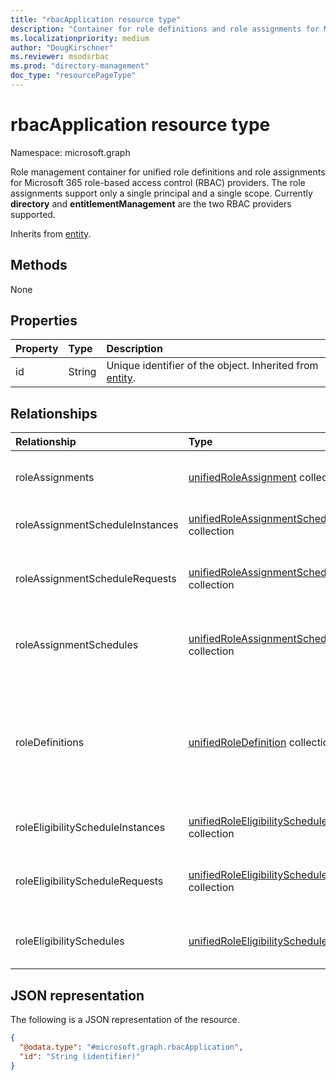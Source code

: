 ```yaml
---
title: "rbacApplication resource type"
description: "Container for role definitions and role assignments for Microsoft 365 role-based access control (RBAC) providers"
ms.localizationpriority: medium
author: "DougKirschner"
ms.reviewer: msodsrbac
ms.prod: "directory-management"
doc_type: "resourcePageType"
---
```


# rbacApplication resource type

Namespace: microsoft.graph

Role management container for unified role definitions and role assignments for Microsoft 365 role-based access control (RBAC) providers. The role assignments support only a single principal and a single scope. Currently **directory** and **entitlementManagement** are the two RBAC providers supported.

Inherits from [entity](../resources/entity.md).

## Methods

None

## Properties

|Property|Type|Description|
|:---|:---|:---|
|id|String|Unique identifier of the object. Inherited from [entity](../resources/entity.md).|

## Relationships

|Relationship|Type|Description|
|:---|:---|:---|
|roleAssignments|[unifiedRoleAssignment](../resources/unifiedroleassignment.md) collection| Resource to grant access to users or groups. |
|roleAssignmentScheduleInstances|[unifiedRoleAssignmentScheduleInstance](../resources/unifiedroleassignmentscheduleinstance.md) collection| Instances for active role assignments.  |
|roleAssignmentScheduleRequests|[unifiedRoleAssignmentScheduleRequest](../resources/unifiedroleassignmentschedulerequest.md) collection| Requests for active role assignments to principals through PIM. |
|roleAssignmentSchedules|[unifiedRoleAssignmentSchedule](../resources/unifiedroleassignmentschedule.md) collection|Schedules for active role assignment operations.|
|roleDefinitions|[unifiedRoleDefinition](../resources/unifiedroledefinition.md) collection| Resource representing the roles allowed by RBAC providers and the permissions assigned to the roles. |
|roleEligibilityScheduleInstances|[unifiedRoleEligibilityScheduleInstance](../resources/unifiedroleeligibilityscheduleinstance.md) collection|Instances for role eligibility requests.|
|roleEligibilityScheduleRequests|[unifiedRoleEligibilityScheduleRequest](../resources/unifiedroleeligibilityschedulerequest.md) collection| Requests for role eligibilities for principals through PIM.|
|roleEligibilitySchedules|[unifiedRoleEligibilitySchedule](../resources/unifiedroleeligibilityschedule.md) collection|Schedules for role eligibility operations. |

## JSON representation

The following is a JSON representation of the resource.
<!-- {
  "blockType": "resource",
  "keyProperty": "id",
  "@odata.type": "microsoft.graph.rbacApplication",
  "baseType": "microsoft.graph.entity",
  "openType": false
}
-->
``` json
{
  "@odata.type": "#microsoft.graph.rbacApplication",
  "id": "String (identifier)"
}
```
